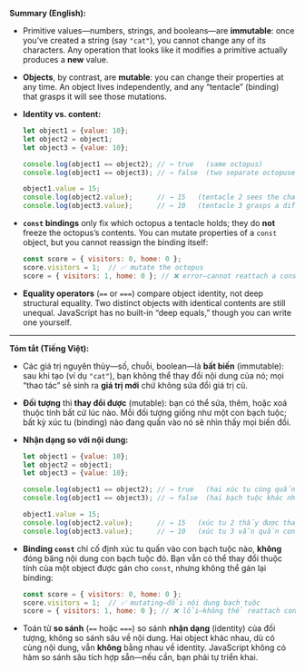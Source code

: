 **Summary (English):**

* Primitive values—numbers, strings, and booleans—are **immutable**: once you’ve created a string (say `"cat"`), you cannot change any of its characters. Any operation that looks like it modifies a primitive actually produces a **new** value.
* **Objects**, by contrast, are **mutable**: you can change their properties at any time. An object lives independently, and any “tentacle” (binding) that grasps it will see those mutations.
* **Identity vs. content:**

  ```js
  let object1 = {value: 10};
  let object2 = object1;
  let object3 = {value: 10};

  console.log(object1 == object2); // → true   (same octopus)
  console.log(object1 == object3); // → false  (two separate octopuses)

  object1.value = 15;
  console.log(object2.value);      // → 15   (tentacle 2 sees the change)
  console.log(object3.value);      // → 10   (tentacle 3 grasps a different object)
  ```
* **`const` bindings** only fix which octopus a tentacle holds; they do **not** freeze the octopus’s contents. You can mutate properties of a `const` object, but you cannot reassign the binding itself:

  ```js
  const score = { visitors: 0, home: 0 };
  score.visitors = 1;  // ✅ mutate the octopus
  score = { visitors: 1, home: 0 }; // ❌ error—cannot reattach a const tentacle
  ```
* **Equality operators** (`==` or `===`) compare object identity, not deep structural equality. Two distinct objects with identical contents are still unequal. JavaScript has no built-in “deep equals,” though you can write one yourself.

---

**Tóm tắt (Tiếng Việt):**

* Các giá trị nguyên thủy—số, chuỗi, boolean—là **bất biến** (immutable): sau khi tạo (ví dụ `"cat"`), bạn không thể thay đổi nội dung của nó; mọi “thao tác” sẽ sinh ra **giá trị mới** chứ không sửa đổi giá trị cũ.
* **Đối tượng** thì **thay đổi được** (mutable): bạn có thể sửa, thêm, hoặc xoá thuộc tính bất cứ lúc nào. Mỗi đối tượng giống như một con bạch tuộc; bất kỳ xúc tu (binding) nào đang quấn vào nó sẽ nhìn thấy mọi biến đổi.
* **Nhận dạng so với nội dung:**

  ```js
  let object1 = {value: 10};
  let object2 = object1;
  let object3 = {value: 10};

  console.log(object1 == object2); // → true   (hai xúc tu cùng quấn chung một bạch tuộc)
  console.log(object1 == object3); // → false  (hai bạch tuộc khác nhau)

  object1.value = 15;
  console.log(object2.value);      // → 15   (xúc tu 2 thấy được thay đổi)
  console.log(object3.value);      // → 10   (xúc tu 3 vẫn quấn con bạch tuộc cũ)
  ```
* **Binding `const`** chỉ cố định xúc tu quấn vào con bạch tuộc nào, **không** đóng băng nội dung con bạch tuộc đó. Bạn vẫn có thể thay đổi thuộc tính của một object được gán cho `const`, nhưng không thể gán lại binding:

  ```js
  const score = { visitors: 0, home: 0 };
  score.visitors = 1;  // ✅ mutating—đổi nội dung bạch tuộc
  score = { visitors: 1, home: 0 }; // ❌ lỗi—không thể reattach const tentacle
  ```
* Toán tử **so sánh** (`==` hoặc `===`) so sánh **nhận dạng** (identity) của đối tượng, không so sánh sâu về nội dung. Hai object khác nhau, dù có cùng nội dung, vẫn **không** bằng nhau về identity. JavaScript không có hàm so sánh sâu tích hợp sẵn—nếu cần, bạn phải tự triển khai.
